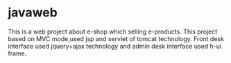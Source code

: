 # javaweb
This is a web project about e-shop which selling e-products.
This project based on MVC mode,used jsp and servlet of tomcat technology.
Front desk interface used jquery+ajax technology and admin desk interface used h-ui frame.
